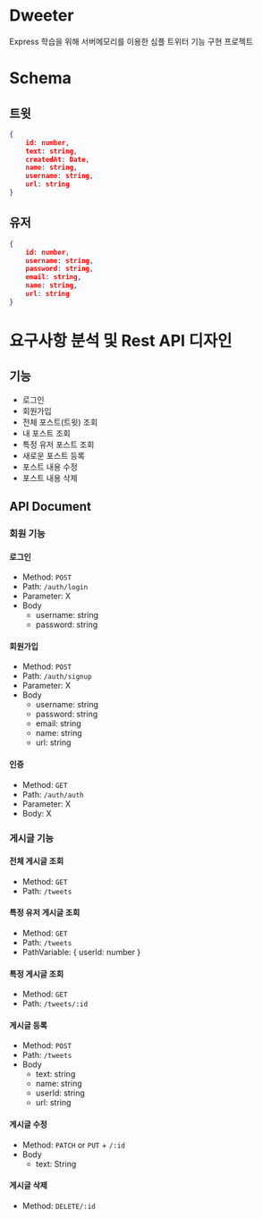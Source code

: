 # Dweeter

Express 학습을 위해 서버메모리를 이용한 심플 트위터 기능 구현 프로젝트

# Schema

## 트윗

```json
{
	id: number,
	text: string,
	createdAt: Date,
	name: string,
	username: string,
	url: string
}
```

## 유저

```json
{
	id: number,
	username: string,
	password: string,
	email: string,
	name: string,
	url: string
}
```

# 요구사항 분석 및 Rest API 디자인

## 기능

- 로그인
- 회원가입
- 전체 포스트(트윗) 조회
- 내 포스트 조회
- 특정 유저 포스트 조회
- 새로운 포스트 등록
- 포스트 내용 수정
- 포스트 내용 삭제

## API Document

### 회원 기능

#### 로그인

- Method: `POST`
- Path: `/auth/login`
- Parameter: X
- Body
  - username: string
  - password: string

#### 회원가입

- Method: `POST`
- Path: `/auth/signup`
- Parameter: X
- Body
  - username: string
  - password: string
  - email: string
  - name: string
  - url: string

#### 인증

- Method: `GET`
- Path: `/auth/auth`
- Parameter: X
- Body: X

### 게시글 기능

#### 전체 게시글 조회

- Method: `GET`
- Path: `/tweets`

#### 특정 유저 게시글 조회

- Method: `GET`
- Path: `/tweets`
- PathVariable: { userId: number }

#### 특정 게시글 조회

- Method: `GET`
- Path: `/tweets/:id`

#### 게시글 등록

- Method: `POST`
- Path: `/tweets`
- Body
  - text: string
  - name: string
  - userId: string
  - url: string

#### 게시글 수정

- Method: `PATCH` or `PUT` + `/:id`
- Body
  - text: String

#### 게시글 삭제

- Method: `DELETE/:id`
